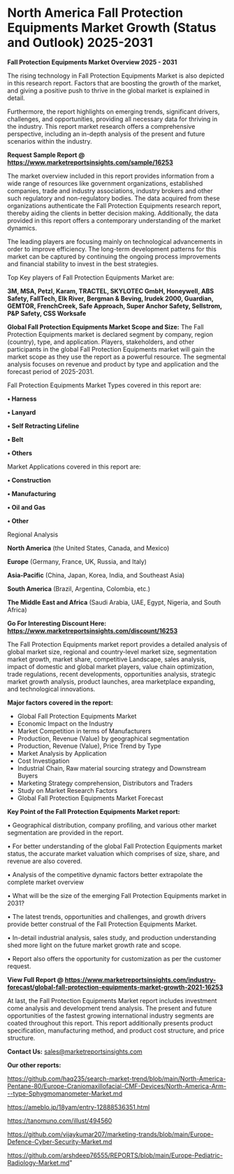 # North America Fall Protection Equipments Market Growth (Status and Outlook) 2025-2031

<Strong> Fall Protection Equipments Market Overview 2025 - 2031</strong>

The rising technology in Fall Protection Equipments Market is also depicted in this research report. Factors that are boosting the growth of the market, and giving a positive push to thrive in the global market is explained in detail.

Furthermore, the report highlights on emerging trends, significant drivers, challenges, and opportunities, providing all necessary data for thriving in the industry. This report market research offers a comprehensive perspective, including an in-depth analysis of the present and future scenarios within the industry.

<strong>Request Sample Report @ <a href=https://www.marketreportsinsights.com/sample/16253>https://www.marketreportsinsights.com/sample/16253</a></strong>

The market overview included in this report provides information from a wide range of resources like government organizations, established companies, trade and industry associations, industry brokers and other such regulatory and non-regulatory bodies. The data acquired from these organizations authenticate the Fall Protection Equipments research report, thereby aiding the clients in better decision making. Additionally, the data provided in this report offers a contemporary understanding of the market dynamics.

The leading players are focusing mainly on technological advancements in order to improve efficiency. The long-term development patterns for this market can be captured by continuing the ongoing process improvements and financial stability to invest in the best strategies.

Top Key players of Fall Protection Equipments Market are:

<strong>3M, MSA, Petzl, Karam, TRACTEL, SKYLOTEC GmbH, Honeywell, ABS Safety, FallTech, Elk River, Bergman & Beving, Irudek 2000, Guardian, GEMTOR, FrenchCreek, Safe Approach, Super Anchor Safety, Sellstrom, P&P Safety, CSS Worksafe</strong>

<strong><b>Global Fall Protection Equipments Market Scope and Size:</b></strong>
The Fall Protection Equipments market is declared segment by company, region (country), type, and application. Players, stakeholders, and other participants in the global Fall Protection Equipments market will gain the market scope as they use the report as a powerful resource. The segmental analysis focuses on revenue and product by type and application and the forecast period of 2025-2031.

Fall Protection Equipments Market Types covered in this report are:

<strong>• Harness

• Lanyard

• Self Retracting Lifeline

• Belt

• Others</strong>

Market Applications covered in this report are:

<strong>• Construction

• Manufacturing

• Oil and Gas

• Other</strong> 

Regional Analysis

<strong>North America</strong> (the United States, Canada, and Mexico)

<strong>Europe</strong> (Germany, France, UK, Russia, and Italy)

<strong>Asia-Pacific</strong> (China, Japan, Korea, India, and Southeast Asia)

<strong>South America</strong> (Brazil, Argentina, Colombia, etc.)

<strong>The Middle East and Africa</strong> (Saudi Arabia, UAE, Egypt, Nigeria, and South Africa)

<strong>Go For Interesting Discount Here: <a href=https://www.marketreportsinsights.com/discount/16253>https://www.marketreportsinsights.com/discount/16253</a></strong>

The Fall Protection Equipments market report provides a detailed analysis of global market size, regional and country-level market size, segmentation market growth, market share, competitive Landscape, sales analysis, impact of domestic and global market players, value chain optimization, trade regulations, recent developments, opportunities analysis, strategic market growth analysis, product launches, area marketplace expanding, and technological innovations.

<strong><b>Major factors covered in the report:</b></strong>
<ul>
  <li>Global Fall Protection Equipments Market </li>
  <li>Economic Impact on the Industry</li>
  <li>Market Competition in terms of Manufacturers</li>
  <li>Production, Revenue (Value) by geographical segmentation</li>
  <li>Production, Revenue (Value), Price Trend by Type</li>
  <li>Market Analysis by Application</li>
  <li>Cost Investigation</li>
  <li>Industrial Chain, Raw material sourcing strategy and Downstream Buyers</li>
  <li>Marketing Strategy comprehension, Distributors and Traders</li>
  <li>Study on Market Research Factors</li>
  <li>Global Fall Protection Equipments Market Forecast</li>
</ul>

<strong><b>Key Point of the Fall Protection Equipments Market report:</b></strong>

• Geographical distribution, company profiling, and various other market segmentation are provided in the report.

• For better understanding of the global Fall Protection Equipments market status, the accurate market valuation which comprises of size, share, and revenue are also covered.

• Analysis of the competitive dynamic factors better extrapolate the complete market overview

• What will be the size of the emerging Fall Protection Equipments market in 2031?

• The latest trends, opportunities and challenges, and growth drivers provide better construal of the Fall Protection Equipments Market.

• In-detail industrial analysis, sales study, and production understanding shed more light on the future market growth rate and scope.

• Report also offers the opportunity for customization as per the customer request.

<strong><b>View Full Report @ <a href=https://www.marketreportsinsights.com/industry-forecast/global-fall-protection-equipments-market-growth-2021-16253>https://www.marketreportsinsights.com/industry-forecast/global-fall-protection-equipments-market-growth-2021-16253</a></b></strong>


At last, the Fall Protection Equipments Market report includes investment come analysis and development trend analysis. The present and future opportunities of the fastest growing international industry segments are coated throughout this report. This report additionally presents product specification, manufacturing method, and product cost structure, and price structure.

<strong>Contact Us:</strong>
sales@marketreportsinsights.com

<strong>Our other reports:</strong>

<a href=https://github.com/haq235/search-market-trend/blob/main/North-America-Pentane-80/Europe-Craniomaxillofacial-CMF-Devices/North-America-Arm---type-Sphygmomanometer-Market.md>https://github.com/haq235/search-market-trend/blob/main/North-America-Pentane-80/Europe-Craniomaxillofacial-CMF-Devices/North-America-Arm---type-Sphygmomanometer-Market.md</a>

<a href=https://ameblo.jp/18yam/entry-12888536351.html>https://ameblo.jp/18yam/entry-12888536351.html</a>

<a href=https://tanomuno.com/illust/494560>https://tanomuno.com/illust/494560</a>

<a href=https://github.com/vijaykumar207/marketing-trands/blob/main/Europe-Defence-Cyber-Security-Market.md>https://github.com/vijaykumar207/marketing-trands/blob/main/Europe-Defence-Cyber-Security-Market.md</a>

<a href=https://github.com/arshdeep76555/REPORTS/blob/main/Europe-Pediatric-Radiology-Market.md>https://github.com/arshdeep76555/REPORTS/blob/main/Europe-Pediatric-Radiology-Market.md</a>"
